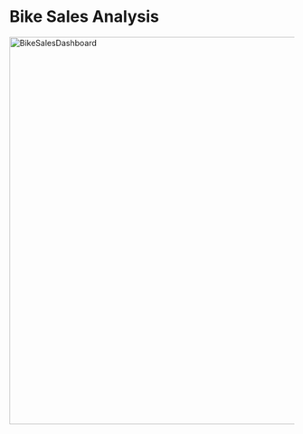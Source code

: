 # Bike Sales Analysis
<img width="684" alt="BikeSalesDashboard" src="https://github.com/chanronnie/BikeSalesDashboard_Excel/assets/121308347/b2a7bb1d-c2bf-4260-a14c-369b31d87b8e">
